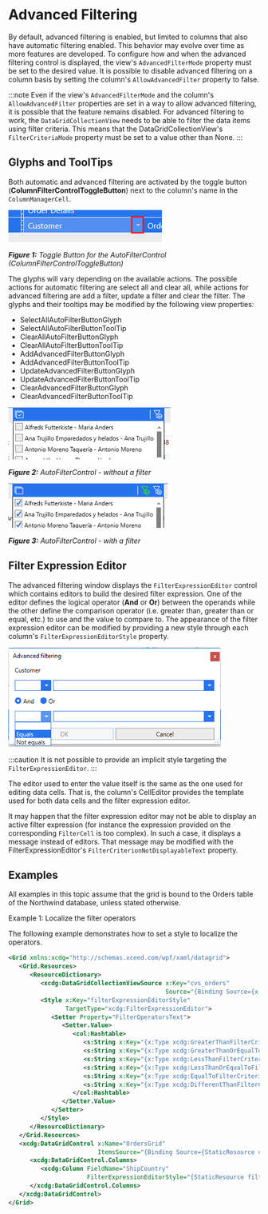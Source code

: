 # Advanced Filtering

By default, advanced filtering is enabled, but limited to columns that also have automatic filtering enabled. This behavior may evolve over time as more features are developed. To configure how and when the advanced filtering control is displayed, the view's `AdvancedFilterMode` property must be set to the desired value. It is possible to disable advanced filtering on a column basis by setting the column's `AllowAdvancedFilter` property to false.

:::note
Even if the view's `AdvancedFilterMode` and the column's `AllowAdvancedFilter` properties are set in a way to allow advanced filtering, it is possible that the feature remains disabled. For advanced filtering to work, the `DataGridCollectionView` needs to be able to filter the data items using filter criteria. This means that the DataGridCollectionView's `FilterCriteriaMode` property must be set to a value other than None.
:::

## Glyphs and ToolTips
Both automatic and advanced filtering are activated by the toggle button (**ColumnFilterControlToggleButton**) next to the column's name in the `ColumnManagerCell`.

![ColumnFilter Control ToggleButton](/img/ColumnFilterControlToggleButton.png)

***Figure 1:** Toggle Button for the AutoFilterControl (ColumnFilterControlToggleButton)*

The glyphs will vary depending on the available actions. The possible actions for automatic filtering are select all and clear all, while actions for advanced filtering are add a filter, update a filter and clear the filter. The glyphs and their tooltips may be modified by the following view properties:

- SelectAllAutoFilterButtonGlyph
- SelectAllAutoFilterButtonToolTip
- ClearAllAutoFilterButtonGlyph
- ClearAllAutoFilterButtonToolTip
- AddAdvancedFilterButtonGlyph
- AddAdvancedFilterButtonToolTip
- UpdateAdvancedFilterButtonGlyph
- UpdateAdvancedFilterButtonToolTip
- ClearAdvancedFilterButtonGlyph
- ClearAdvancedFilterButtonToolTip

![ColumnFilterControl without filter](/img/ColumnFilterControl_without_filter.png)

***Figure 2:** AutoFilterControl - without a filter*

![ColumnFilterControl with filter](/img/ColumnFilterControl_with_filter.png)

***Figure 3:** AutoFilterControl - with a filter*

## Filter Expression Editor
The advanced filtering window displays the `FilterExpressionEditor` control which contains editors to build the desired filter expression. One of the editor defines the logical operator (**And** or **Or**) between the operands while the other define the comparison operator (i.e. greater than, greater than or equal, etc.) to use and the value to compare to. The appearance of the filter expression editor can be modified by providing a new style through each column's `FilterExpressionEditorStyle` property.

![AdvancedFilter](/img/AdvancedFilter.png)

:::caution
It is not possible to provide an implicit style targeting the `FilterExpressionEditor`.
:::

The editor used to enter the value itself is the same as the one used for editing data cells. That is, the column's CellEditor provides the template used for both data cells and the filter expression editor.

It may happen that the filter expression editor may not be able to display an active filter expression (for instance the expression provided on the corresponding `FilterCell` is too complex). In such a case, it displays a message instead of editors. That message may be modified with the FilterExpressionEditor's `FilterCriterionNotDisplayableText` property.

## Examples
All examples in this topic assume that the grid is bound to the Orders table of the Northwind database, unless stated otherwise.

Example 1: Localize the filter operators

The following example demonstrates how to set a style to localize the operators.

```xml
<Grid xmlns:xcdg="http://schemas.xceed.com/wpf/xaml/datagrid">
   <Grid.Resources>
      <ResourceDictionary>
         <xcdg:DataGridCollectionViewSource x:Key="cvs_orders"
                                            Source="{Binding Source={x:Static Application.Current}, Path=Orders}" />
         <Style x:Key="filterExpressionEditorStyle"
                TargetType="xcdg:FilterExpressionEditor">
            <Setter Property="FilterOperatorsText">
               <Setter.Value>
                  <col:Hashtable>
                     <s:String x:Key="{x:Type xcdg:GreaterThanFilterCriterion}">&gt;</s:String>
                     <s:String x:Key="{x:Type xcdg:GreaterThanOrEqualToFilterCriterion}">&gt;=</s:String>
                     <s:String x:Key="{x:Type xcdg:LessThanFilterCriterion}">&lt;</s:String>
                     <s:String x:Key="{x:Type xcdg:LessThanOrEqualToFilterCriterion}">&lt;=</s:String>
                     <s:String x:Key="{x:Type xcdg:EqualToFilterCriterion}">=</s:String>
                     <s:String x:Key="{x:Type xcdg:DifferentThanFilterCriterion}">&lt;&gt;</s:String>
                  </col:Hashtable>
               </Setter.Value>
            </Setter>
         </Style>
      </ResourceDictionary>
   </Grid.Resources>
   <xcdg:DataGridControl x:Name="OrdersGrid"
                         ItemsSource="{Binding Source={StaticResource cvs_orders}}">
      <xcdg:DataGridControl.Columns>
         <xcdg:Column FieldName="ShipCountry"
                      FilterExpressionEditorStyle="{StaticResource filterExpressionEditorStyle}" />
      </xcdg:DataGridControl.Columns>
   </xcdg:DataGridControl>
</Grid>
```